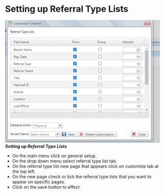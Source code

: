 # Setting up Referral Type Lists 
![How to setup referral type lists on the mfiexpert system](./images/Referral_type_lists.png "Referral Type Lists Setup")
***Setting up Referral Type Lists***

- On the main menu click on general setup.
- On the drop down menu select referral type list tab.
- On the referral type list new page that appears click on customize tab at the top left.
- On the new page check or tick the referral type lists that you want to appear on specific pages.
- Click on the save button to effect.
